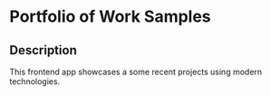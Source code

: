 # Portfolio of Work Samples

## Description

This frontend app showcases a some recent projects using modern technologies.

